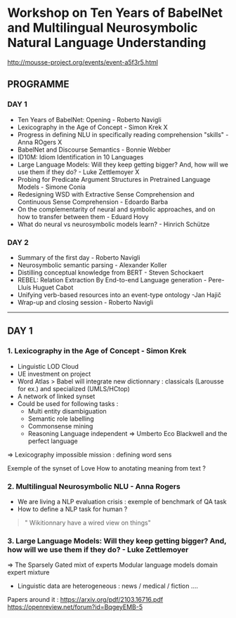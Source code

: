 # Workshop on Ten Years of BabelNet and Multilingual Neurosymbolic Natural Language Understanding

http://mousse-project.org/events/event-a5f3r5.html


## PROGRAMME

### DAY 1 

* Ten Years of BabelNet: Opening - Roberto Navigli
* Lexicography in the Age of Concept - Simon Krek X
* Progress in defining NLU in specifically reading comprehension "skills" - Anna ROgers X
* BabelNet and Discourse Semantics - Bonnie Webber
* ID10M: Idiom Identification in 10 Languages
* Large Language Models: Will they keep getting bigger? And, how will we use them if they do? - Luke Zettlemoyer X
* Probing for Predicate Argument Structures in Pretrained Language Models - Simone Conia
* Redesigning WSD with Extractive Sense Comprehension and Continuous Sense Comprehension - Edoardo Barba
* On the complementarity of neural and symbolic approaches, and on how to transfer between them - Eduard Hovy
* What do neural vs neurosymbolic models learn? - Hinrich Schütze

### DAY 2 

* Summary of the first day - Roberto Navigli
* Neurosymbolic semantic parsing - Alexander Koller
* Distilling conceptual knowledge from BERT - Steven Schockaert
* REBEL: Relation Extraction By End-to-end Language generation - Pere-Lluís Huguet Cabot
* Unifying verb-based resources into an event-type ontology -Jan Hajič
* Wrap-up and closing session - Roberto Navigli

--- 

## DAY 1

### 1. Lexicography in the Age of Concept - Simon Krek

* Linguistic LOD Cloud 
* UE investment on project
* Word Atlas > Babel will integrate new dictionnary : classicals (Larousse for ex.) and specialized (UMLS/HCtop)
* A network of linked synset
* Could be used for following tasks :
  * Multi entity disambiguation
  * Semantic role labelling
  * Commonsense mining
  * Reasoning
 Language independent => Umberto Eco Blackwell and the perfect language
 
 => Lexicography impossible mission : defining word sens
 
 Exemple of the synset of Love 
 How to anotating meaning from text ? 


### 2. Multilingual Neurosymbolic NLU  - Anna Rogers

* We are living a NLP evaluation crisis : exemple of benchmark of QA task
* How to define a NLP task for human ?

> " Wikitionnary have a wired view on things"

### 3. Large Language Models: Will they keep getting bigger? And, how will we use them if they do? - Luke Zettlemoyer

=> The Sparsely Gated mixt of experts
Modular language models
domain expert mixture

* Linguistic data are heterogeneous : news / medical / fiction .... 

Papers around it :
https://arxiv.org/pdf/2103.16716.pdf
https://openreview.net/forum?id=BqgeyEMB-5
